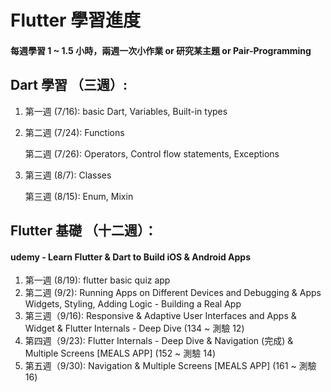 # Flutter 學習進度
#### 每週學習 1 ~ 1.5 小時，兩週⼀次⼩作業 or 研究某主題 or Pair-Programming 

## Dart 學習 （三週）:
1. 第⼀週 (7/16): basic Dart, Variables, Built-in types
2. 第⼆週 (7/24): Functions

   第⼆週 (7/26): Operators, Control flow statements, Exceptions
3. 第三週 (8/7):  Classes

   第三週 (8/15): Enum, Mixin

## Flutter 基礎 （⼗⼆週）：
#### udemy - Learn Flutter & Dart to Build iOS & Android Apps
1. 第⼀週 (8/19): flutter basic quiz app
2. 第二週 (9/2): Running Apps on Different Devices and Debugging & Apps Widgets, Styling, Adding Logic - Building a Real
App
3. 第三週（9/16): Responsive & Adaptive User Interfaces and Apps & Widget & Flutter Internals - Deep Dive (134 ~ 測驗 12)
4. 第四週（9/23): Flutter Internals - Deep Dive & Navigation (完成) & Multiple Screens [MEALS APP] (152 ~ 測驗 14)
5. 第五週（9/30): Navigation & Multiple Screens [MEALS APP] (161 ~ 測驗 16)
